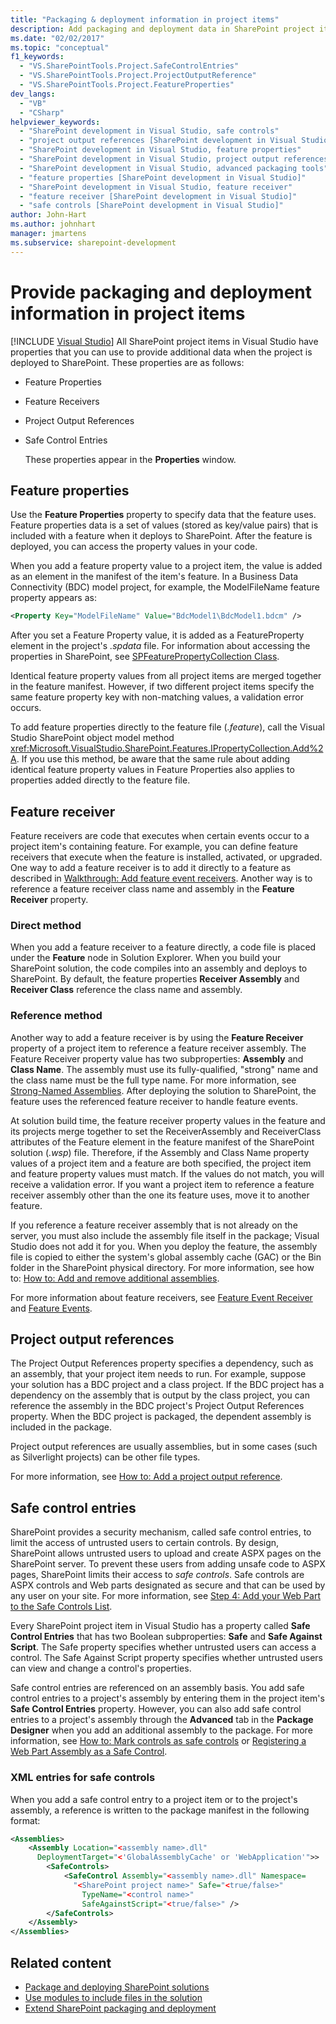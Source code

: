 ```yaml
---
title: "Packaging & deployment information in project items"
description: Add packaging and deployment data in SharePoint project items using feature properties, feature receivers, project output references, and safe control entities.
ms.date: "02/02/2017"
ms.topic: "conceptual"
f1_keywords:
  - "VS.SharePointTools.Project.SafeControlEntries"
  - "VS.SharePointTools.Project.ProjectOutputReference"
  - "VS.SharePointTools.Project.FeatureProperties"
dev_langs:
  - "VB"
  - "CSharp"
helpviewer_keywords:
  - "SharePoint development in Visual Studio, safe controls"
  - "project output references [SharePoint development in Visual Studio]"
  - "SharePoint development in Visual Studio, feature properties"
  - "SharePoint development in Visual Studio, project output references"
  - "SharePoint development in Visual Studio, advanced packaging tools"
  - "feature properties [SharePoint development in Visual Studio]"
  - "SharePoint development in Visual Studio, feature receiver"
  - "feature receiver [SharePoint development in Visual Studio]"
  - "safe controls [SharePoint development in Visual Studio]"
author: John-Hart
ms.author: johnhart
manager: jmartens
ms.subservice: sharepoint-development
---
```

# Provide packaging and deployment information in project items

 [!INCLUDE [Visual Studio](~/includes/applies-to-version/vs-windows-only.md)]
  All SharePoint project items in Visual Studio have properties that you can use to provide additional data when the project is deployed to SharePoint. These properties are as follows:

- Feature Properties

- Feature Receivers

- Project Output References

- Safe Control Entries

  These properties appear in the **Properties** window.

## Feature properties
 Use the **Feature Properties** property to specify data that the feature uses. Feature properties data is a set of values (stored as key/value pairs) that is included with a feature when it deploys to SharePoint. After the feature is deployed, you can access the property values in your code.

 When you add a feature property value to a project item, the value is added as an element in the manifest of the item's feature. In a Business Data Connectivity (BDC) model project, for example, the ModelFileName feature property appears as:

```xml
<Property Key="ModelFileName" Value="BdcModel1\BdcModel1.bdcm" />
```

 After you set a Feature Property value, it is added as a FeatureProperty element in the project's *.spdata* file. For information about accessing the properties in SharePoint, see [SPFeaturePropertyCollection Class](/previous-versions/office/sharepoint-server/ms461895(v=office.15)).

 Identical feature property values from all project items are merged together in the feature manifest. However, if two different project items specify the same feature property key with non-matching values, a validation error occurs.

 To add feature properties directly to the feature file (*.feature*), call the Visual Studio SharePoint object model method <xref:Microsoft.VisualStudio.SharePoint.Features.IPropertyCollection.Add%2A>. If you use this method, be aware that the same rule about adding identical feature property values in Feature Properties also applies to properties added directly to the feature file.

## Feature receiver
 Feature receivers are code that executes when certain events occur to a project item's containing feature. For example, you can define feature receivers that execute when the feature is installed, activated, or upgraded. One way to add a feature receiver is to add it directly to a feature as described in [Walkthrough: Add feature event receivers](../sharepoint/walkthrough-add-feature-event-receivers.md). Another way is to reference a feature receiver class name and assembly in the **Feature Receiver** property.

### Direct method
 When you add a feature receiver to a feature directly, a code file is placed under the **Feature** node in Solution Explorer. When you build your SharePoint solution, the code compiles into an assembly and deploys to SharePoint. By default, the feature properties **Receiver Assembly** and **Receiver Class** reference the class name and assembly.

### Reference method
 Another way to add a feature receiver is by using the **Feature Receiver** property of a project item to reference a feature receiver assembly. The Feature Receiver property value has two subproperties: **Assembly** and **Class Name**. The assembly must use its fully-qualified, "strong" name and the class name must be the full type name. For more information, see [Strong-Named Assemblies](/previous-versions/dotnet/netframework-4.0/wd40t7ad(v=vs.100)). After deploying the solution to SharePoint, the feature uses the referenced feature receiver to handle feature events.

 At solution build time, the feature receiver property values in the feature and its projects merge together to set the ReceiverAssembly and ReceiverClass attributes of the Feature element in the feature manifest of the SharePoint solution (*.wsp*) file. Therefore, if the Assembly and Class Name property values of a project item and a feature are both specified, the project item and feature property values must match. If the values do not match, you will receive a validation error. If you want a project item to reference a feature receiver assembly other than the one its feature uses, move it to another feature.

 If you reference a feature receiver assembly that is not already on the server, you must also include the assembly file itself in the package; Visual Studio does not add it for you. When you deploy the feature, the assembly file is copied to either the system's global assembly cache (GAC) or the Bin folder in the SharePoint physical directory. For more information, see how to: [How to: Add and remove additional assemblies](../sharepoint/how-to-add-and-remove-additional-assemblies.md).

 For more information about feature receivers, see [Feature Event Receiver](/previous-versions/office/developer/sharepoint-2007/bb862634(v=office.12)) and [Feature Events](/previous-versions/office/developer/sharepoint-2010/ms469501(v=office.14)).

## Project output references
 The Project Output References property specifies a dependency, such as an assembly, that your project item needs to run. For example, suppose your solution has a BDC project and a class project. If the BDC project has a dependency on the assembly that is output by the class project, you can reference the assembly in the BDC project's Project Output References property. When the BDC project is packaged, the dependent assembly is included in the package.

 Project output references are usually assemblies, but in some cases (such as Silverlight projects) can be other file types.

 For more information, see [How to: Add a project output reference](../sharepoint/how-to-add-a-project-output-reference.md).

## Safe control entries
 SharePoint provides a security mechanism, called safe control entries, to limit the access of untrusted users to certain controls. By design, SharePoint allows untrusted users to upload and create ASPX pages on the SharePoint server. To prevent these   users from adding unsafe code to ASPX pages, SharePoint limits their access to *safe controls*. Safe controls are ASPX controls and Web parts designated as secure and that can be used by any user on your site. For more information, see [Step 4: Add your Web Part to the Safe Controls List](/previous-versions/office/developer/sharepoint-2007/ms581321(v=office.12)).

 Every SharePoint project item in Visual Studio has a property called **Safe Control Entries** that has two Boolean subproperties: **Safe** and **Safe Against Script**. The Safe property specifies whether untrusted users can access a control. The Safe Against Script property specifies whether untrusted users can view and change a control's properties.

 Safe control entries are referenced on an assembly basis. You add safe control entries to a project's assembly by entering them in the project item's **Safe Control Entries** property. However, you can also add safe control entries to a project's assembly through the **Advanced** tab in the **Package Designer** when you add an additional assembly to the package. For more information, see [How to: Mark controls as safe controls](../sharepoint/how-to-mark-controls-as-safe-controls.md) or [Registering a Web Part Assembly as a Safe Control](/previous-versions/office/developer/sharepoint2003/dd587360(v=office.11)).

### XML entries for safe controls
 When you add a safe control entry to a project item or to the project's assembly, a reference is written to the package manifest in the following format:

```xml
<Assemblies>
    <Assembly Location="<assembly name>.dll"
      DeploymentTarget="<'GlobalAssemblyCache' or 'WebApplication'">>
        <SafeControls>
            <SafeControl Assembly="<assembly name>.dll" Namespace=
              "<SharePoint project name>" Safe="<true/false>"
                TypeName="<control name>"
                SafeAgainstScript="<true/false>" />
        </SafeControls>
    </Assembly>
</Assemblies>
```

## Related content
- [Package and deploying SharePoint solutions](../sharepoint/packaging-and-deploying-sharepoint-solutions.md)
- [Use modules to include files in the solution](../sharepoint/using-modules-to-include-files-in-the-solution.md)
- [Extend SharePoint packaging and deployment](../sharepoint/extending-sharepoint-packaging-and-deployment.md)
